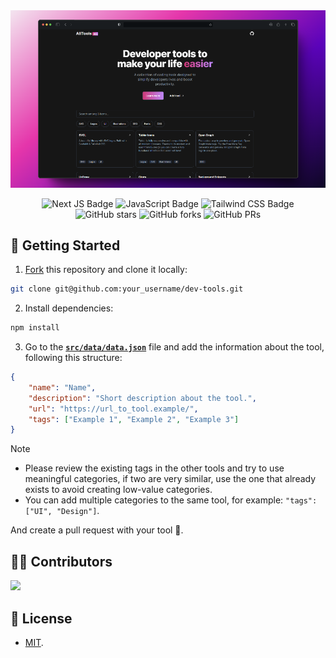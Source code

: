 <div align="center">
<a href="https://alltoolsdev.netlify.app/">
<img src="public/alltoolsdevbanner.png">
</a>
<p></p>
</div>
</p>

<div align="center">

![Next JS Badge](https://img.shields.io/badge/Next-161616?logo=nextdotjs&logoColor=white&style=flat)
![JavaScript Badge](https://img.shields.io/badge/JavaScript-F7DF1E?logo=JavaScript&logoColor=000&style=flat)
![Tailwind CSS Badge](https://img.shields.io/badge/Tailwind%20CSS-06B6D4?logo=tailwindcss&logoColor=fff&style=flat)
![GitHub stars](https://img.shields.io/github/stars/umigam3/dev-tools)
![GitHub forks](https://img.shields.io/github/forks/umigam3/dev-tools)
![GitHub PRs](https://img.shields.io/github/issues-pr/umigam3/dev-tools)

</div>

## 🚀 Getting Started

1. [Fork](https://github.com/umigam3/dev-tools/fork) this repository and clone it locally:

```bash
git clone git@github.com:your_username/dev-tools.git
```

2. Install dependencies:

```bash
npm install
```

3. Go to the [**`src/data/data.json`**](https://github.com/umigam3/dev-tools/blob/main/src/data/data.json) file and add the information about the tool, following this structure:

```json
{
    "name": "Name",
    "description": "Short description about the tool.",
    "url": "https://url_to_tool.example/",
    "tags": ["Example 1", "Example 2", "Example 3"]
}
```

> [!NOTE]
>
> - Please review the existing tags in the other tools and try to use meaningful categories, if two are very similar, use the one that already exists to avoid creating low-value categories.
> - You can add multiple categories to the same tool, for example: `"tags": ["UI", "Design"]`.

And create a pull request with your tool 🚀.

## 👨‍💻 Contributors

<a href="https://github.com/umigam3/dev-tools/graphs/contributors">
  <img src="https://contrib.rocks/image?repo=umigam3/dev-tools" />
</a>

<p></p>

## 🔑 License

- [MIT](https://github.com/umigam3/dev-tools/blob/main/LICENSE).